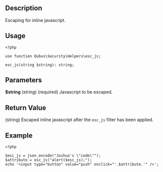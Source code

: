 Description
-----------

Escaping for inline javascript.

Usage
-----

    <?php

    use function Qubus\Security\Helpers\esc_js;
    
    esc_js(string $string): string;

Parameters
----------

**$string** (string) (required) Javascript to be escaped.

Return Value
------------

(string) Escaped inline javascript after the `esc_js` filter has been applied.

Example
-------

    <?php

    $esc_js = json_encode("Joshua's \"code\"");
    $attribute = esc_js("alert($esc_js);");
    echo '<input type="button" value="push" onclick="'.$attribute.'" />';